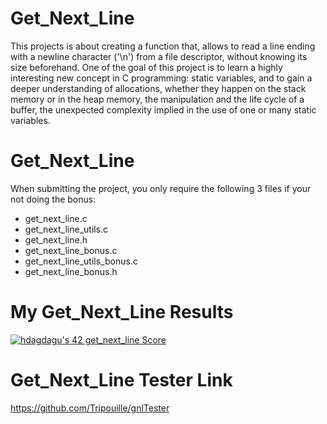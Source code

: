 # Get_Next_Line

This projects is about creating a function that, allows to read a line ending with a newline character ('\n') from a file descriptor, without knowing its size beforehand. One of the goal of this project is to learn a highly interesting new concept in C programming: static variables, and to gain a deeper understanding of allocations, whether they happen on the stack memory or in the heap memory, the manipulation and the life cycle of a buffer, the unexpected complexity implied in the use of one or many static variables.


# Get_Next_Line

When submitting the project, you only require the following 3 files if your not doing the bonus:

- get_next_line.c
- get_next_line_utils.c
- get_next_line.h
- get_next_line_bonus.c
- get_next_line_utils_bonus.c
- get_next_line_bonus.h

# My Get_Next_Line Results
[![hdagdagu's 42 get_next_line Score](https://badge42.vercel.app/api/v2/cl8ltkjyz00160gjuq0wtbcru/project/2844832)](https://github.com/JaeSeoKim/badge42)

# Get_Next_Line Tester Link
https://github.com/Tripouille/gnlTester
